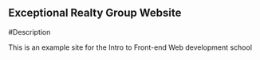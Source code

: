 Exceptional Realty Group Website
---

#Description

This is an example site for the Intro to Front-end Web development school
